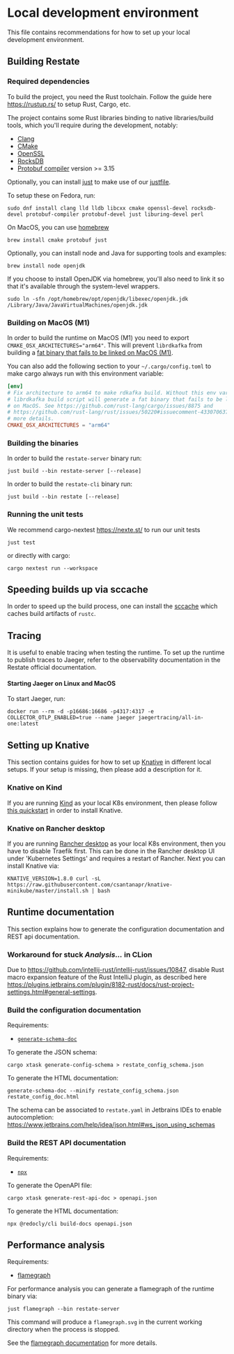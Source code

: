 # Local development environment

This file contains recommendations for how to set up your local development environment.

## Building Restate

### Required dependencies

To build the project, you need the Rust toolchain. Follow the guide here <https://rustup.rs/> to setup Rust, Cargo, etc.

The project contains some Rust libraries binding to native libraries/build tools, which you'll require during the development, notably:

* [Clang](https://clang.llvm.org/)
* [CMake](https://cmake.org/)
* [OpenSSL](https://www.openssl.org/)
* [RocksDB](http://rocksdb.org/)
* [Protobuf compiler](https://grpc.io/docs/protoc-installation/) version >= 3.15

Optionally, you can install [just](https://github.com/casey/just) to make use of our [justfile](https://github.com/restatedev/restate/blob/main/justfile).

To setup these on Fedora, run:

```shell
sudo dnf install clang lld lldb libcxx cmake openssl-devel rocksdb-devel protobuf-compiler protobuf-devel just liburing-devel perl
```

On MacOS, you can use [homebrew](https://brew.sh)

```shell
brew install cmake protobuf just
```

Optionally, you can install node and Java for supporting tools and examples:

```shell
brew install node openjdk
```

If you choose to install OpenJDK via homebrew, you'll also need to link it so that it's available through the system-level wrappers.

```shell
sudo ln -sfn /opt/homebrew/opt/openjdk/libexec/openjdk.jdk /Library/Java/JavaVirtualMachines/openjdk.jdk
```

### Building on MacOS (M1)

In order to build the runtime on MacOS (M1) you need to export `CMAKE_OSX_ARCHITECTURES="arm64"`.
This will prevent `librdkafka` from building a [fat binary that fails to be linked on MacOS (M1)](https://github.com/rust-lang/cargo/issues/8875).

You can also add the following section to your `~/.cargo/config.toml` to make cargo always run with this environment variable:

```toml
[env]
# Fix architecture to arm64 to make rdkafka build. Without this env var, the
# librdkafka build script will generate a fat binary that fails to be linked
# on MacOS. See https://github.com/rust-lang/cargo/issues/8875 and
# https://github.com/rust-lang/rust/issues/50220#issuecomment-433070637 for
# more details.
CMAKE_OSX_ARCHITECTURES = "arm64"
```

### Building the binaries

In order to build the `restate-server` binary run:

```shell
just build --bin restate-server [--release]
```

In order to build the `restate-cli` binary run:

```shell
just build --bin restate [--release]
```

### Running the unit tests

We recommend cargo-nextest <https://nexte.st/> to run our unit tests

```shell
just test
```

or directly with cargo:

```shell
cargo nextest run --workspace
```

## Speeding builds up via sccache

In order to speed up the build process, one can install the [sccache](https://github.com/mozilla/sccache) which caches build artifacts of `rustc`.

## Tracing

It is useful to enable tracing when testing the runtime.
To set up the runtime to publish traces to Jaeger, refer to the observability documentation in the Restate official documentation.

#### Starting Jaeger on Linux and MacOS

To start Jaeger, run:

```shell
docker run --rm -d -p16686:16686 -p4317:4317 -e COLLECTOR_OTLP_ENABLED=true --name jaeger jaegertracing/all-in-one:latest
```

## Setting up Knative

This section contains guides for how to set up [Knative](https://knative.dev/) in different local setups.
If your setup is missing, then please add a description for it.

### Knative on Kind

If you are running [Kind](https://kind.sigs.k8s.io/docs/user/quick-start/) as your local K8s environment, then please follow [this quickstart](https://knative.dev/docs/install/quickstart-install/) in order to install Knative.

### Knative on Rancher desktop

If you are running [Rancher desktop](https://rancherdesktop.io/) as your local K8s environment, then you have to disable Traefik first.
This can be done in the Rancher desktop UI under 'Kubernetes Settings' and requires a restart of Rancher.
Next you can install Knative via:

```shell
KNATIVE_VERSION=1.8.0 curl -sL https://raw.githubusercontent.com/csantanapr/knative-minikube/master/install.sh | bash
```

## Runtime documentation

This section explains how to generate the configuration documentation and REST api documentation.

### Workaround for stuck _Analysis..._ in CLion

Due to <https://github.com/intellij-rust/intellij-rust/issues/10847>, disable Rust macro expansion feature of the Rust IntelliJ plugin,
as described here <https://plugins.jetbrains.com/plugin/8182-rust/docs/rust-project-settings.html#general-settings>.

### Build the configuration documentation

Requirements:

* [`generate-schema-doc`](https://github.com/coveooss/json-schema-for-humans#installation)

To generate the JSON schema:

```shell
cargo xtask generate-config-schema > restate_config_schema.json 
```

To generate the HTML documentation:

```shell
generate-schema-doc --minify restate_config_schema.json restate_config_doc.html 
```

The schema can be associated to `restate.yaml` in Jetbrains IDEs to enable autocompletion: <https://www.jetbrains.com/help/idea/json.html#ws_json_using_schemas>

### Build the REST API documentation

Requirements:

* [`npx`](https://www.npmjs.com/package/npx)

To generate the OpenAPI file:

```shell
cargo xtask generate-rest-api-doc > openapi.json
```

To generate the HTML documentation:

```shell
npx @redocly/cli build-docs openapi.json
```

## Performance analysis

Requirements:

* [flamegraph](https://github.com/flamegraph-rs/flamegraph#installation)

For performance analysis you can generate a flamegraph of the runtime binary via:

```shell
just flamegraph --bin restate-server
```

This command will produce a `flamegraph.svg` in the current working directory when the process is stopped.

See the [flamegraph documentation](https://github.com/flamegraph-rs/flamegraph#usage) for more details.
